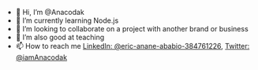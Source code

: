 - 👋 Hi, I’m @Anacodak
- 🌱 I’m currently learning Node.js
- 💞️ I’m looking to collaborate on a project with another brand or business
- 💞️ I’m also good at teaching
- 📫 How to reach me [LinkedIn: @eric-anane-ababio-384761226](https://www.linkedin.com/in/eric-anane-ababio-384761226/), 
     [Twitter: @iamAnacodak](https://twitter.com/iamAnacodak)
